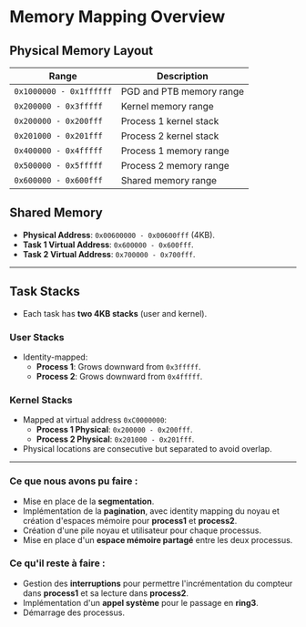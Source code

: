 # Memory Mapping Overview

## **Physical Memory Layout**
| **Range**                | **Description**                |
|--------------------------|---------------------------------|
| `0x1000000 - 0x1ffffff`  | PGD and PTB memory range       |
| `0x200000 - 0x3fffff`    | Kernel memory range            |
| `0x200000 - 0x200fff`    | Process 1 kernel stack         |
| `0x201000 - 0x201fff`    | Process 2 kernel stack         |
| `0x400000 - 0x4fffff`    | Process 1 memory range         |
| `0x500000 - 0x5fffff`    | Process 2 memory range         |
| `0x600000 - 0x600fff`    | Shared memory range            |


## **Shared Memory**
- **Physical Address**: `0x00600000 - 0x00600fff` (4KB).
- **Task 1 Virtual Address**: `0x600000 - 0x600fff`.
- **Task 2 Virtual Address**: `0x700000 - 0x700fff`.

---

## **Task Stacks**
- Each task has **two 4KB stacks** (user and kernel).

### **User Stacks**
- Identity-mapped:
  - **Process 1**: Grows downward from `0x3fffff`.
  - **Process 2**: Grows downward from `0x4fffff`.

### **Kernel Stacks**
- Mapped at virtual address `0xC0000000`:
  - **Process 1 Physical**: `0x200000 - 0x200fff`.
  - **Process 2 Physical**: `0x201000 - 0x201fff`.
- Physical locations are consecutive but separated to avoid overlap.

---

### Ce que nous avons pu faire :
- Mise en place de la **segmentation**.  
- Implémentation de la **pagination**, avec identity mapping du noyau et création d'espaces mémoire pour **process1** et **process2**.  
- Création d'une pile noyau et utilisateur pour chaque processus.  
- Mise en place d'un **espace mémoire partagé** entre les deux processus.  

### Ce qu'il reste à faire :
- Gestion des **interruptions** pour permettre l'incrémentation du compteur dans **process1** et sa lecture dans **process2**.  
- Implémentation d'un **appel système** pour le passage en **ring3**.  
- Démarrage des processus.  
